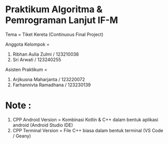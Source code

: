 # Praktikum Algoritma & Pemrograman Lanjut IF-M

Tema = Tiket Kereta (Continuous Final Project)

Anggota Kelompok =
1. Ribhan Aulia Zulmi / 123210038
2. Sri Arwati / 123240255

Asisten Praktikum =
1. Arjikusna Maharjanta / 123220072
2. Farhannivta Ramadhana / 123230139

# Note :
1. CPP Android Version    = Kombinasi Kotlin & C++ dalam bentuk aplikasi android (Android Studio IDE)
2. CPP Terminal Version   = File C++ biasa dalam bentuk terminal (VS Code / Geany)
